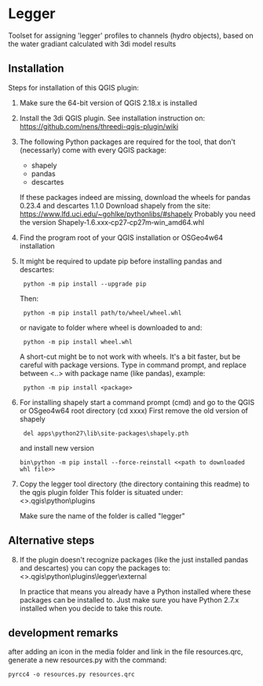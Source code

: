 # Legger

Toolset for assigning 'legger' profiles to channels (hydro objects), based on
the water gradiant calculated with 3di model results

## Installation

Steps for installation of this QGIS plugin:

1. Make sure the 64-bit version of QGIS 2.18.x is installed

2. Install the 3di QGIS plugin. See installation instruction on:
   https://github.com/nens/threedi-qgis-plugin/wiki

3. The following Python packages are required for the tool, that don't (necessarly) come with every QGIS package:
   - shapely
   - pandas
   - descartes
   
   If these packages indeed are missing, download the wheels for pandas 0.23.4 and descartes 1.1.0
   Download shapely from the site:
   https://www.lfd.uci.edu/~gohlke/pythonlibs/#shapely
   Probably you need the version Shapely‑1.6.xxx‑cp27‑cp27m‑win_amd64.whl

4. Find the program root of your QGIS installation or OSGeo4w64 installation

5. It might be required to update pip before installing pandas and descartes: 
   ```
    python -m pip install --upgrade pip
   ```
   Then:
   ```
    python -m pip install path/to/wheel/wheel.whl
   ```
   or navigate to folder where wheel is downloaded to and:
   ```
    python -m pip install wheel.whl
   ```

   A short-cut might be to not work with wheels. It's a bit faster, but be careful with package versions.
   Type in command prompt, and replace between <..> with package name (like pandas), example:
   ```
    python -m pip install <package>
   ```
   
6. For installing shapely start a command prompt (cmd) and go to the QGIS or OSgeo4w64 root directory (cd xxxx)
   First remove the old version of shapely
   ```
    del apps\python27\lib\site-packages\shapely.pth
   ```
   and install new version
   ```
   bin\python -m pip install --force-reinstall <<path to downloaded whl file>>
   ```

7. Copy the legger tool directory (the directory containing this readme) to the qgis plugin folder
   This folder is situated under:
   <<user directory>>\.qgis\python\plugins
   
   Make sure the name of the folder is called "legger"
   
 ## Alternative steps
   
8. If the plugin doesn't recognize packages (like the just installed pandas and descartes) you can copy the packages to:
   <<user directory>>\.qgis\python\plugins\legger\external
   
   In practice that means you already have a Python installed where these packages can be installed to. Just make sure you have Python       2.7.x installed when you decide to take this route.

## development remarks

after adding an icon in the media folder and link in the file resources.qrc, generate a new resources.py with the command:
```
pyrcc4 -o resources.py resources.qrc
```
